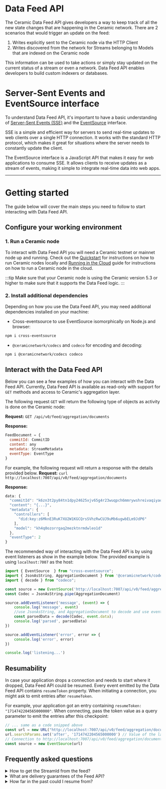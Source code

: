 # Data Feed API

The Ceramic Data Feed API gives developers a way to keep track of all the new state changes that are happening in the Ceramic network. There are 2 scenarios that would trigger an update on the feed:

1. Writes explicitly sent to the Ceramic node via the HTTP Client
2. Writes discovered from the network for Streams belonging to Models that are indexed on the Ceramic node

This information can be used to take actions or simply stay updated on the current status of a stream or even a network. Data Feed API enables developers to build custom indexers or databases.


# Server-Sent Events and EventSource interface
To understand Data Feed API, it's important to have a basic understanding of [Server-Sent Events (SSE)](https://developer.mozilla.org/en-US/docs/Web/API/Server-sent_events) and the [EventSource](https://developer.mozilla.org/en-US/docs/Web/API/EventSource) interface.

SSE is a simple and efficient way for servers to send real-time updates to web clients over a single HTTP connection. It works with the standard HTTP protocol, which makes it great for situations where the server needs to constantly update the client.

The EventSource interface is a JavaScript API that makes it easy for web applications to consume SSE. It allows clients to receive updates as a stream of events, making it simple to integrate real-time data into web apps.

---

# Getting started
The guide below will cover the main steps you need to follow to start interacting with Data Feed API.

## Configure your working environment  

### 1. Run a Ceramic node
To interact with Data Feed API you will need a Ceramic testnet or mainnet node up and running. Check out the [Quickstart](../../../composedb/set-up-your-environment.mdx) for instructions on how to run Ceramic nodes locally and [Running in the Cloud](../../../composedb/guides/composedb-server/running-in-the-cloud.mdx) guide for instructions on how to run a Ceramic node in the cloud.

:::tip
Make sure that your Ceramic node is using the Ceramic version 5.3 or higher to make sure that it supports the Data Feed logic.
:::

### 2. Install additional dependencies
Depending on how you use the Data Feed API, you may need additional dependencies installed on your machine:
- Cross-eventsource to use EventSource isomorphically on Node.js and browser:

```bash
npm i cross-eventsource
```

- `@ceramicnetwork/codecs` and `codeco` for encoding and decoding:
```bash
npm i @ceramicnetwork/codecs codeco 
```

## Interact with the Data Feed API

Below you can see a few examples of how you can interact with the Data Feed API. Currently, Data Feed API is available as read-only with support for `GET` methods and access to Ceramic's aggregation layer.

The following request `GET` will return the following type of objects as activity is done on the Ceramic node:

**Request:**
`GET /api/v0/feed/aggregation/documents`

**Response:**
```javascript
FeedDocument = {
  commitId: CommitID
  content: any
  metadata: StreamMetadata
  eventType: EventType
}
```

For example, the following request will return a response with the details provided below.
**Request:**
 `curl http://localhost:7007/api/v0/feed/aggregation/documents`

**Response:**
```javascript
data: {
  "commitId": "k6zn3t2py84tn1dpy24625xjv65g4r23wuqpch6mmrywshreivaqiyaqctrz2ba5kk0qjvec61pbmyl15b49zxfd8qd3aiiupltnpveh45oiranqr4njj40",
  "content": "{...}",
  "metadata": {
    "controllers": [
      "did:key:z6MknE3RuK7XU2W1KGCQrsSVhzRwCUJ9uMb6ugwbELm9JdP6"
    ],
    "model": "kh4q0ozorrgaq2mezktnrmdwleo1d"
  },
  "eventType": 2
}

```



The recommended way of interacting with the Data Feed API is by using event listeners as show in the example below. The provided example is using `localhost:7007` as the host:

```typescript
import { EventSource  } from "cross-eventsource";
import { JsonAsString, AggregationDocument } from '@ceramicnetwork/codecs';
import { decode } from "codeco";

const source = new EventSource('http://localhost:7007/api/v0/feed/aggregation/documents')
const Codec = JsonAsString.pipe(AggregationDocument)

source.addEventListener('message', (event) => {
	console.log('message', event)
	//use JsonAsString, and AggregationDocument to decode and use event.data
	const parsedData = decode(Codec, event.data);
	console.log('parsed', parsedData)
})

source.addEventListener('error', error => {
	console.log('error', error)
})

console.log('listening...')
```

## Resumability

In case your application drops a connection and needs to start where it dropped, Data Feed API could be resumed. Every event emitted by the Data Feed API contains `resumeToken` property. When initiating a connection, you might ask to emit entries after `resumeToken`. 

For example, your application got an entry containing `resumeToken: "1714742204565000000"`. When connecting, pass the token value as a query parameter to emit the entries after this checkpoint:

```javascript
// ... same as a code snipped above
const url = new URL("http://localhost:7007/api/v0/feed/aggregation/documents")
url.searchParams.set('after', '1714742204565000000') // Value of the last resumeToken
// Connection to http://localhost:7007/api/v0/feed/aggregation/documents?after=1714742204565000000
const source = new EventSource(url)
```


## Frequently asked questions

<details>
  <summary>How to get the StreamId from the feed?</summary>
  <div>
    <div>
      The StreamId can be extracted from the CommitID included in the feed response as seen below:
      ```tsx
        ...

        source.addEventListener('message', (event) => {
	        console.log('message', event)
	        //use JsonAsString, and AggregationDocument to decode and use event.data
	        const parsedData = decode(Codec, event.data)
	        const streamId = parsedData.commitId.baseID
	        console.log('parsed', parsedData)
	        console.log('StreamID',streamId)
        })
        ...
        ```
    </div>
  </div>
</details>

<details>
  <summary>What are delivery guarantees of the Feed API?</summary>
  <div>
    <div>
      The feed sends data according to “at least once” guarantee. For every stream change, the latest stream state is delivered. For example, if a stream went through changes `a`, `b`, `c` giving states `A`, `B`, `C`, you could expect three events over Feed API: `C`, `C`, `C`.
    </div>
  </div>
</details>

<details>
  <summary>How far in the past could I resume from?</summary>
  <div>
    <div>
      You could expect up to 7 days worth of history stored.
    </div>
  </div>
</details>


